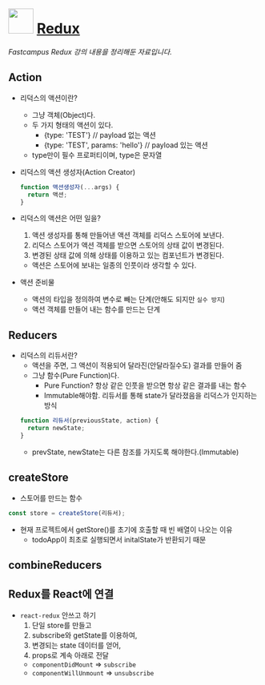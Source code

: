 # <img src="https://ko.redux.js.org/img/redux.svg" width="50" /> [**Redux**](https://redux.js.org/ "Redux 공식 홈페이지")

_Fastcampus Redux 강의 내용을 정리해둔 자료입니다._

## Action

- 리덕스의 액션이란?

  - 그냥 객체(Object)다.
  - 두 가지 형태의 액션이 있다.
    - {type: 'TEST'} // payload 없는 액션
    - {type: 'TEST', params: 'hello'} // payload 있는 액션
  - type만이 필수 프로퍼티이며, type은 문자열

- 리덕스의 액션 생성자(Action Creator)

  ```jsx
  function 액션생성자(...args) {
    return 액션;
  }
  ```

- 리덕스의 액션은 어떤 일을?

  1. 액션 생성자를 통해 만들어낸 액션 객체를 리덕스 스토어에 보낸다.
  1. 리덕스 스토어가 액션 객체를 받으면 스토어의 상태 값이 변경된다.
  1. 변경된 상태 값에 의해 상태를 이용하고 있는 컴포넌트가 변경된다.

  - 액션은 스토어에 보내는 일종의 인풋이라 생각할 수 있다.

- 액션 준비물

  - 액션의 타입을 정의하여 변수로 빼는 단계(안해도 되지만 `실수 방지`)
  - 액션 객체를 만들어 내는 함수를 만드는 단계

## Reducers

- 리덕스의 리듀서란?
  - 액션을 주면, 그 액션이 적용되어 달라진(안달라질수도) 결과를 만들어 줌
  - 그냥 함수(Pure Function)다.
    - Pure Function? 항상 같은 인풋을 받으면 항상 같은 결과를 내는 함수
    - Immutable해야함. 리듀서를 통해 state가 달라졌음을 리덕스가 인지하는 방식
  ```jsx
  function 리듀서(previousState, action) {
    return newState;
  }
  ```
  - prevState, newState는 다른 참조를 가지도록 해야한다.(Immutable)

## createStore

- 스토어를 만드는 함수

```jsx
const store = createStore(리듀서);
```

- 현재 프로젝트에서 getStore()를 초기에 호출할 때 빈 배열이 나오는 이유
  - todoApp이 최초로 실행되면서 initalState가 반환되기 때문

## combineReducers

## Redux를 React에 연결

- `react-redux` 안쓰고 하기
  1. 단일 store를 만들고
  1. subscribe와 getState를 이용하여,
  1. 변경되는 state 데이터를 얻어,
  1. props로 계속 아래로 전달
  - `componentDidMount` => `subscribe`
  - `componentWillUnmount` => `unsubscribe`
